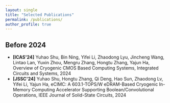 ```yaml
---
layout: single
title: "Selected Publications"
permalink: /publications/
author_profile: true
---
```

<link rel="stylesheet" href="https://cdnjs.cloudflare.com/ajax/libs/font-awesome/6.1.1/css/all.min.css">



## Before 2024

* **[ICAS'24]** Yuhao Shu, Bin Ning, Yifei Li, Zhaodong Lyu, Jincheng Wang, Lintao Lan, Yuxin Zhou, Mengru Zhang, Hongtu Zhang, Yajun Ha, Overview of Cryogenic CMOS Based Computing Systems, Integrated Circuits and Systems, 2024
<a href="https://ieeexplore.ieee.org/document/10767292" target="_blank"><i class="fa fa-file-pdf"></i></a>
* **[JSSC'24]** Yuhao Shu, Hongtu Zhang, Qi Deng, Hao Sun, Zhaodong Lv, Yifei Li, Yajun Ha, eCIMC: A 603.1-TOPS/W eDRAM-Based Cryogenic In-Memory Computing Accelerator Supporting Boolean/Convolutional Operations, IEEE Journal of Solid-State Circuits, 2024 <a href="https://ieeexplore.ieee.org/document/10530243" target="_blank"><i class="fa fa-file-pdf"></i></a>